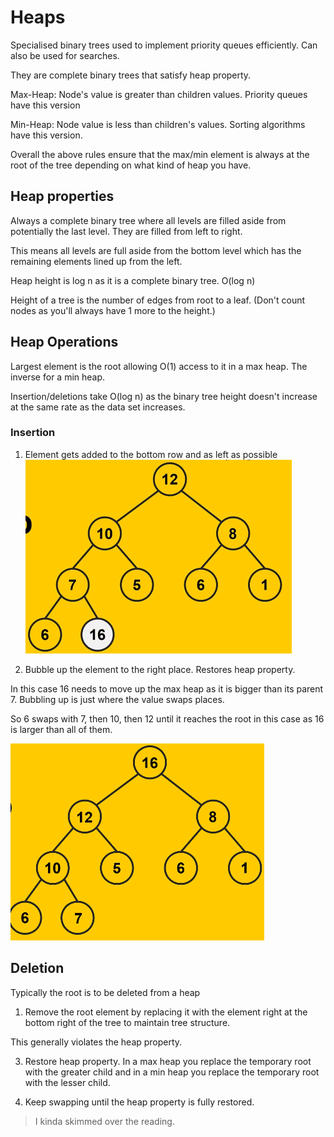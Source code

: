 # Heaps

Specialised binary trees used to implement priority queues efficiently. Can also be used for searches.

They are complete binary trees that satisfy heap property.

Max-Heap: Node's value is greater than children values. Priority queues have this version

Min-Heap: Node value is less than children's values. Sorting algorithms have this version.

Overall the above rules ensure that the max/min element is always at the root of the tree depending on what kind of heap you have.

## Heap properties

Always a complete binary tree where all levels are filled aside from potentially the last level. They are filled from left to right.

This means all levels are full aside from the bottom level which has the remaining elements lined up from the left.

Heap height is log n as it is a complete binary tree. O(log n)

Height of a tree is the number of edges from root to a leaf. (Don't count nodes as you'll always have 1 more to the height.)

## Heap Operations

Largest element is the root allowing O(1) access to it in a max heap. The inverse for a min heap. 

Insertion/deletions take O(log n) as the binary tree height doesn't increase at the same rate as the data set increases.

### Insertion

1. Element gets added to the bottom row and as left as possible
![New element gets added to bottom of tree](image.png)

2. Bubble up the element to the right place. Restores heap property.

In this case 16 needs to move up the max heap as it is bigger than its parent 7. Bubbling up is just where the value swaps places.

So 6 swaps with 7, then 10, then 12 until it reaches the root in this case as 16 is larger than all of them.

![Result of bubbling up](image-1.png)

## Deletion

Typically the root is to be deleted from a heap

1. Remove the root element by replacing it with the element right at the bottom right of the tree to maintain tree structure.

This generally violates the heap property.

3. Restore heap property. In a max heap you replace the temporary root with the greater child and in a min heap you replace the temporary root with the lesser child.

4. Keep swapping until the heap property is fully restored.

> I kinda skimmed over the reading.